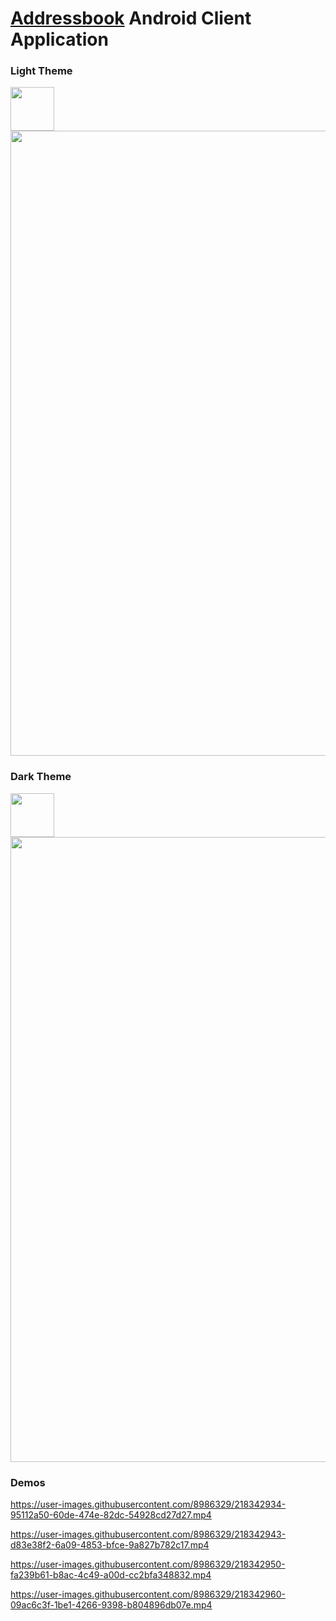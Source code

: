# [Addressbook](https://github.com/dredwardhyde/addressbook) Android Client Application

### Light Theme
<img src="https://raw.githubusercontent.com/dredwardhyde/addressbook-android-app/master/app/src/main/res/mipmap-xxxhdpi/ic_launcher.png" width="70"/>  
<img src="https://raw.githubusercontent.com/dredwardhyde/addressbook-android-app/master/screenshots/all_panels_light.png" width="1000"/>  

### Dark Theme
<img src="https://raw.githubusercontent.com/dredwardhyde/addressbook-android-app/master/app/src/main/res/mipmap-xxxhdpi/ic_launcher_dark.png" width="70"/>  
<img src="https://raw.githubusercontent.com/dredwardhyde/addressbook-android-app/master/screenshots/all_panels_dark.png" width="1000"/>  

### Demos

https://user-images.githubusercontent.com/8986329/218342934-95112a50-60de-474e-82dc-54928cd27d27.mp4

https://user-images.githubusercontent.com/8986329/218342943-d83e38f2-6a09-4853-bfce-9a827b782c17.mp4

https://user-images.githubusercontent.com/8986329/218342950-fa239b61-b8ac-4c49-a00d-cc2bfa348832.mp4

https://user-images.githubusercontent.com/8986329/218342960-09ac6c3f-1be1-4266-9398-b804896db07e.mp4

